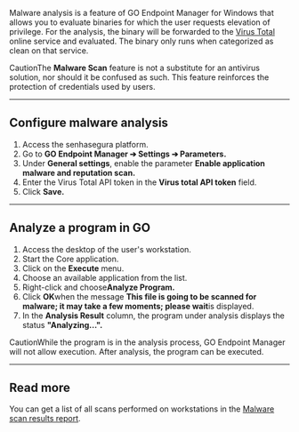 Malware analysis is a feature of GO Endpoint Manager for Windows that allows you to evaluate binaries for which the user requests elevation of privilege. For the analysis, the binary will be forwarded to the [Virus Total](https://www.virustotal.com/gui/home/upload) online service and evaluated. The binary only runs when categorized as clean on that service.

CautionThe **Malware Scan** feature is not a substitute for an antivirus solution, nor should it be confused as such. This feature reinforces the protection of credentials used by users.



---

## Configure malware analysis

1. Access the senhasegura platform.
2. Go to **GO Endpoint Manager ➔ Settings ➔ Parameters.**
3. Under **General settings**, enable the parameter **Enable application malware and reputation scan.**
4. Enter the Virus Total API token in the **Virus total API token** field.
5. Click **Save.**



---

## Analyze a program in GO

1. Access the desktop of the user's workstation.
2. Start the Core application.
3. Click on the **Execute** menu.
4. Choose an available application from the list.
5. Right\-click and choose**Analyze Program.**
6. Click **OK**when the message **This file is going to be scanned for malware; it may take a few moments; please wait**is displayed.
7. In the **Analysis Result** column, the program under analysis displays the status **"Analyzing...".**

CautionWhile the program is in the analysis process, GO Endpoint Manager will not allow execution. After analysis, the program can be executed.  




---

## Read more

You can get a list of all scans performed on workstations in the [Malware scan results report](https://docs.senhasegura.io/v3-32/docs/go-endpoint-manager-windows-reports-administration?highlight=Malware%20scan%20results%20report#malware-analysis-report).

